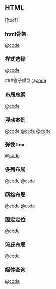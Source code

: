 ## HTML

[[toc]]
### html骨架
@[code](01.HTML骨架.html)


### 样式选择
@[code](02.行内样式选择器.html)

###盒子模型
@[code](03.盒子.html)

### 布局总纲
@[code](04.标准布局及总纲.html)

### 浮动案例
@[code](05.浮动.html)
@[code](06.浮动布局练习2.html)
@[code](06.浮动布局练习3.html)

### 弹性flex
@[code](07.弹性flex布局.html)

### 多列布局
@[code](08.多列布局.html)
@[code](09.多列布局2.html)


### 网格布局
@[code](10.网格布局.html)
@[code](11.网格布局13等分.html)

### 固定定位
@[code](12.固定定位小技巧.html)

### 流氏布局
@[code](13.流氏布局.html)

### 媒体查询
@[code](14.媒体查询.html)

